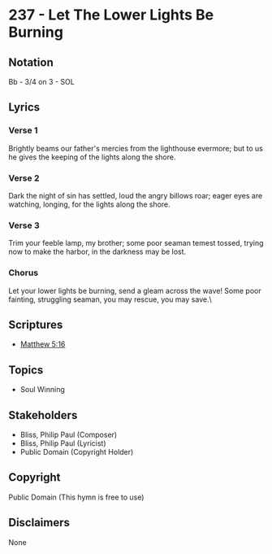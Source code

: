 # 237 - Let The Lower Lights Be Burning

## Notation

Bb - 3/4 on 3 - SOL

## Lyrics

### Verse 1

Brightly beams our father's mercies from the lighthouse evermore; but to us he gives the keeping of the lights along the shore.

### Verse 2

Dark the night of sin has settled, loud the angry billows roar; eager eyes are watching, longing, for the lights along the shore.

### Verse 3

Trim your feeble lamp, my brother; some poor seaman temest tossed, trying now to make the harbor, in the darkness may be lost.

### Chorus

Let your lower lights be burning, send a gleam across the wave! Some poor fainting, struggling seaman, you may rescue, you may save.\


## Scriptures

- [Matthew 5:16](https://www.biblegateway.com/passage/?search=Matthew%205%3A16)

## Topics

- Soul Winning

## Stakeholders

- Bliss, Philip Paul (Composer)
- Bliss, Philip Paul (Lyricist)
- Public Domain (Copyright Holder)

## Copyright

Public Domain
(This hymn is free to use)

## Disclaimers

None

